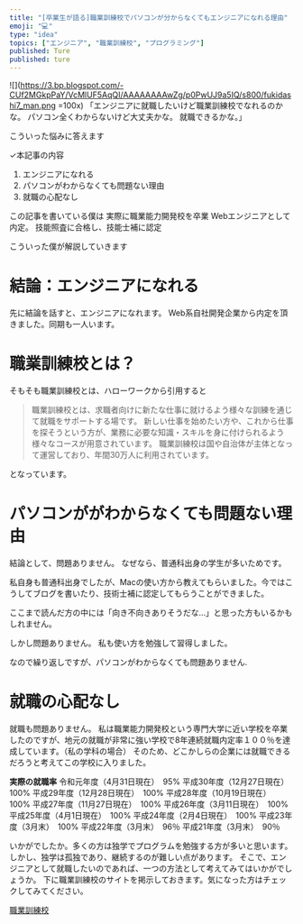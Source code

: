 ```yaml
---
title: "[卒業生が語る]職業訓練校でパソコンが分からなくてもエンジニアになれる理由"
emoji: "💻"
type: "idea"
topics: ["エンジニア", "職業訓練校", "プログラミング"]
published: Ture
published: ture
---
```

![](https://3.bp.blogspot.com/-CUf2MGkpPaY/VcMlUF5AqQI/AAAAAAAAwZg/p0PwUJ9a5IQ/s800/fukidashi7_man.png =100x)
「エンジニアに就職したいけど職業訓練校でなれるのかな。
パソコン全くわからないけど大丈夫かな。
就職できるかな。」

こういった悩みに答えます

✓本記事の内容
1.  エンジニアになれる
2. パソコンがわからなくても問題ない理由
3. 就職の心配なし



この記事を書いている僕は
実際に職業能力開発校を卒業
Webエンジニアとして内定。
技能照査に合格し、技能士補に認定

こういった僕が解説していきます






# 結論：エンジニアになれる
先に結論を話すと、エンジニアになれます。
Web系自社開発企業から内定を頂きました。同期も一人います。


#  職業訓練校とは？
そもそも職業訓練校とは、ハローワークから引用すると
>職業訓練校とは、求職者向けに新たな仕事に就けるよう様々な訓練を通じて就職をサポートする場です。 新しい仕事を始めたい方や、これから仕事を探そうという方が、業務に必要な知識・スキルを身に付けられるよう様々なコースが用意されています。 職業訓練校は国や自治体が主体となって運営しており、年間30万人に利用されています。

となっています。

# パソコンががわからなくても問題ない理由

結論として、問題ありません。
なぜなら、普通科出身の学生が多いためです。

私自身も普通科出身でしたが、Macの使い方から教えてもらいました。今ではこうしてブログを書いたり、技術士補に認定してもらうことができました。

ここまで読んだ方の中には「向き不向きありそうだな…」と思った方もいるかもしれません。

しかし問題ありません。
私も使い方を勉強して習得しました。

なので繰り返しですが、パソコンがわからなくても問題ありません.

# 就職の心配なし
就職も問題ありません。
私は職業能力開発校という専門大学に近い学校を卒業したのですが、地元の就職が非常に強い学校で8年連続就職内定率１００％を達成しています。（私の学科の場合）
そのため、どこかしらの企業には就職できるだろうと考えてこの学校に入りました。

**実際の就職率**
令和元年度（4月31日現在）　95%
平成30年度（12月27日現在）　100%
平成29年度（12月28日現在）　100%
平成28年度（10月19日現在）　100%
平成27年度（11月27日現在）　100%
平成26年度（3月11日現在）　100%
平成25年度（4月1日現在）　100%
平成24年度（2月4日現在）　100%
平成23年度（3月末）　100%
平成22年度（3月末）　96％
平成21年度（3月末）　90％


いかがでしたか。多くの方は独学でプログラムを勉強する方が多いと思います。しかし、独学は孤独であり、継続するのが難しい点があります。
    そこで、エンジニアとして就職したいのであれば、一つの方法として考えてみてはいかがでしょうか。
下に職業訓練校のサイトを掲示しておきます。気になった方はチェックしてみてください。

[職業訓練校](https://www.mhlw.go.jp/hellotraining/)
